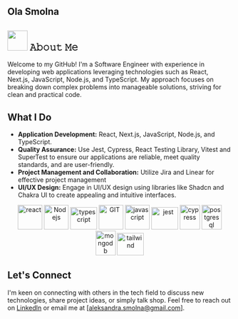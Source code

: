 ## Ola Smolna

## <img src="https://github.com/TheDudeThatCode/TheDudeThatCode/blob/master/Assets/Developer.gif" width="45" /> 𝙰𝚋𝚘𝚞𝚝 𝙼𝚎

Welcome to my GitHub! I'm a Software Engineer with experience in developing web applications leveraging technologies such as React, Next.js, JavaScript, Node.js, and TypeScript. My approach focuses on breaking down complex problems into manageable solutions, striving for clean and practical code.

## What I Do

- **Application Development:** React, Next.js, JavaScript, Node.js, and TypeScript.
- **Quality Assurance:** Use Jest, Cypress, React Testing Library, Vitest and SuperTest to ensure our applications are reliable, meet quality standards, and are user-friendly.
- **Project Management and Collaboration:** Utilize Jira and Linear for effective project management
- **UI/UX Design:** Engage in UI/UX design using libraries like Shadcn and Chakra UI to create appealing and intuitive interfaces.

<p align="center">
      <img src="https://www.vectorlogo.zone/logos/reactjs/reactjs-icon.svg" alt="react" width="55" height="55"/>
      <img src="https://www.vectorlogo.zone/logos/nodejs/nodejs-icon.svg" alt="Nodejs" width="55" height="55"/>
      <img src="https://www.vectorlogo.zone/logos/typescriptlang/typescriptlang-icon.svg" alt="typescript" width="60" height="50"/>
      <img src="https://www.vectorlogo.zone/logos/git-scm/git-scm-icon.svg" alt="GIT" width="55" height="55"/> 
      <img src="https://www.vectorlogo.zone/logos/javascript/javascript-icon.svg" alt="javascript" width="55" height="55"/>
      <img src="https://www.vectorlogo.zone/logos/jestjsio/jestjsio-icon.svg" alt="jest" width="60" height="50"/>
      <img src="https://github.com/gilbarbara/logos/blob/main/logos/cypress-icon.svg" alt="cypress" width="45" height="55"/>
      <img src="https://www.vectorlogo.zone/logos/postgresql/postgresql-icon.svg" alt="postgresql" width="45" height="55"/>
      <img src="https://www.vectorlogo.zone/logos/mongodb/mongodb-icon.svg" alt="mongodb" width="45" height="55"/>
      <img src="https://www.vectorlogo.zone/logos/tailwindcss/tailwindcss-icon.svg" alt="tailwind" width="60" height="50"/>
</p>


## Let's Connect

I'm keen on connecting with others in the tech field to discuss new technologies, share project ideas, or simply talk shop. Feel free to reach out on [LinkedIn](https://www.linkedin.com/in/ola-smolna/) or email me at [aleksandra.smolna@gmail.com].

